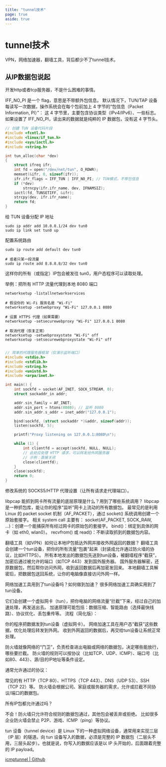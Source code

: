 ```yaml
---
title: "tunnel技术"
page: true
aside: true
---
```


# tunnel技术
VPN，网络加速器，翻墙工具，背后都少不了tunnel技术。

## 从IP数据包说起
开发http或者tcp服务器，不是什么困难的事情。

IFF_NO_PI 是一个 flag，意思是不带额外包信息。
默认情况下，TUN/TAP 设备每读写一次数据，操作系统会在每个包前加上 4 字节的“包信息（Packet Information, PI）”：
这 4 字节里，主要包含协议类型（IPv4/IPv6）、一些标志。
如果设置了 IFF_NO_PI，读出来的数据就是纯粹的 IP 数据包，没有这 4 字节头。

```c 
// 创建 TUN 设备代码片段
#include <fcntl.h>
#include <linux/if_tun.h>
#include <sys/ioctl.h>
#include <string.h>

int tun_alloc(char *dev)
{
    struct ifreq ifr;
    int fd = open("/dev/net/tun", O_RDWR);
    memset(&ifr, 0, sizeof(ifr));
    ifr.ifr_flags = IFF_TUN | IFF_NO_PI; // TUN模式，不带包信息
    if (*dev)
        strncpy(ifr.ifr_name, dev, IFNAMSIZ);
    ioctl(fd, TUNSETIFF, &ifr);
    strcpy(dev, ifr.ifr_name);
    return fd;
}
```

给 TUN 设备分配 IP 地址
```shell 
sudo ip addr add 10.0.0.1/24 dev tun0
sudo ip link set tun0 up
```

配置系统路由
```shell 
sudo ip route add default dev tun0

# 或者只某一段流量
sudo ip route add 8.8.8.8/32 dev tun0
```
这样你的所有（或指定）IP包会被发往 tun0，用户态程序可以读取处理。


举例：把所有 HTTP 流量代理到本地 8080 端口
```shell 
networksetup -listallnetworkservices

# 假设你的 Wi-Fi 服务名是 "Wi-Fi"
networksetup -setwebproxy "Wi-Fi" 127.0.0.1 8080

# 设置 HTTPS 代理（如果需要）
networksetup -setsecurewebproxy "Wi-Fi" 127.0.0.1 8080

# 取消代理（恢复正常）
networksetup -setwebproxystate "Wi-Fi" off
networksetup -setsecurewebproxystate "Wi-Fi" off
```

```c 

// 简单的代理服务器框架（仅演示监听端口）
#include <stdio.h>
#include <stdlib.h>
#include <string.h>
#include <unistd.h>
#include <arpa/inet.h>

int main() {
    int sockfd = socket(AF_INET, SOCK_STREAM, 0);
    struct sockaddr_in addr;

    addr.sin_family = AF_INET;
    addr.sin_port = htons(8080); // 监听 8080
    addr.sin_addr.s_addr = inet_addr("127.0.0.1");

    bind(sockfd, (struct sockaddr *)&addr, sizeof(addr));
    listen(sockfd, 5);

    printf("Proxy listening on 127.0.0.1:8080\n");

    while (1) {
        int clientfd = accept(sockfd, NULL, NULL);
        // 此处应处理 HTTP 请求，可以转发给外网服务器
        // 示例：直接关闭
        close(clientfd);
    }
    close(sockfd);
    return 0;
}
```

修改系统的 SOCKS5/HTTP 代理设置（让所有请求走代理端口）。


libpcap 能抓到网卡所有流量的底层原理是什么？用到了哪些系统调用？
libpcap 是一种抓包库，能让你的程序“监听”网卡上流动的所有数据包。
最常见的是利用 Linux 的 packet socket 机制（AF_PACKET），通过 socket() 系统调用创建一个原始套接字。
相关 system call 主要有：
socket(AF_PACKET, SOCK_RAW, ...)：创建一个能捕获所有经过网卡的原始包的套接字。
bind()：绑定到具体的网卡（如 eth0, wlan0）。
recvfrom() 或 read()：不断读取抓到的数据包内容。


翻墙工具（如VPN）如何让本地IP包抵达外网并接收外网返回的数据？
翻墙工具会创建一个tun设备，把你的所有流量“包裹”起来（封装成允许通过防火墙的协议，比如HTTPS）。
所有本地发出的数据包先送到tun设备，被翻墙程序“截获”，加密后通过被允许的端口（如TCP 443）发到国外服务器。
国外服务器解密，还原数据包，然后帮你访问外网，收到返回数据后再加密发回来。
本地翻墙工具解密后，把数据包送回系统，让你的电脑像直接访问外网一样。

网络加速工具用到了tun设备吗？如何做到加速？
很多网络加速工具确实用到了tun设备。

它们会创建一个虚拟网卡（tun），把你电脑的网络流量“拦截”下来，经过自己的加速处理，再发送出去。
加速原理可能包括：数据压缩、智能路由（选择最快线路）、协议优化、丢包重传等。
流程（简化版）：

你的程序把数据发到tun设备（虚拟网卡）。
网络加速工具在用户态“截获”这些数据，优化处理后转发到外网。
收到外网返回的数据后，再交给tun设备让系统正常处理。

防火墙就像网络的“门卫”，负责检查进出电脑或网络的数据包，决定哪些能放行，哪些要拦截。
防火墙的规则可以按协议（比如TCP、UDP、ICMP）、端口号（比如80、443）、源/目的IP地址等条件设定。

通常允许通过的协议：

常见的有 HTTP（TCP 80）、HTTPS（TCP 443）、DNS（UDP 53）、SSH（TCP 22）等。
防火墙会根据公司、家庭或服务器的需求，允许或拦截不同协议/端口的数据包。

所有IP包都允许通过吗？

不会！防火墙只允许符合规则的数据包通过，其他包会被丢弃或拒绝。
比如很多企业防火墙会禁止 P2P、游戏、ICMP（ping）等协议。

tun 设备（tunnel device）是 Linux 下的一种虚拟网络设备，通常用来实现三层（IP 层）的隧道。向 tun 设备写入的数据，必须是完整的 IP 数据包（二层头不用，三层头起步）。也就是说，你写入的数据应该是以 IP 头开始的，后面跟着完整的 IP payload。


[icmptunnel | Github](https://github.com/jamesbarlow/icmptunnel/blob/master/src/tun-device.c#L71)